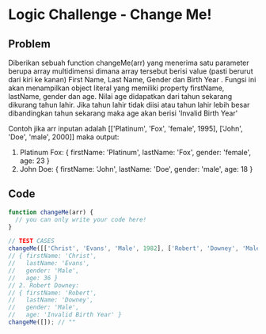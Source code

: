 # Logic Challenge - Change Me!

## Problem

Diberikan sebuah function changeMe(arr) yang menerima satu parameter berupa array multidimensi dimana array tersebut berisi value (pasti berurut dari kiri ke kanan) First Name, Last Name, Gender dan Birth Year .
Fungsi ini akan menampilkan object literal yang memiliki property firstName, lastName, gender dan age. Nilai age didapatkan dari tahun sekarang dikurang tahun lahir. Jika tahun lahir tidak diisi atau tahun lahir lebih besar dibandingkan tahun sekarang maka age akan berisi 'Invalid Birth Year'

Contoh jika arr inputan adalah [['Platinum', 'Fox', 'female', 1995], ['John', 'Doe', 'male', 2000]]
maka output:
1. Platinum Fox:
{ firstName: 'Platinum',
  lastName: 'Fox',
  gender: 'female',
  age: 23 }
2. John Doe:
{ firstName: 'John', lastName: 'Doe', gender: 'male', age: 18 }

## Code

```JavaScript
function changeMe(arr) {
  // you can only write your code here!
}

// TEST CASES
changeMe([['Christ', 'Evans', 'Male', 1982], ['Robert', 'Downey', 'Male']]); // 1. Christ Evans:
// { firstName: 'Christ',
//   lastName: 'Evans',
//   gender: 'Male',
//   age: 36 }
// 2. Robert Downey:
// { firstName: 'Robert',
//   lastName: 'Downey',
//   gender: 'Male',
//   age: 'Invalid Birth Year' }
changeMe([]); // ""
```
